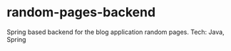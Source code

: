 # random-pages-backend
Spring based backend for the blog application random pages. Tech: Java, Spring

